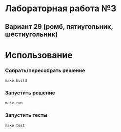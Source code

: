 # Лабораторная работа №3
## Вариант 29 (ромб, пятиугольник, шестиугольник)

# Использование

### Собрать/пересобрать решение

```
make build
```

### Запустить решение

```
make run
```

### Запустить тесты

```
make test
```